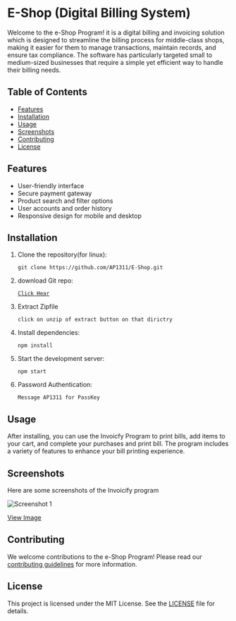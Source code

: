 <!DOCTYPE html>
<html lang="en">
<head>
    <meta charset="UTF-8">
    <meta name="viewport" content="width=device-width, initial-scale=1.0">
</head>
<body>

<h1>E-Shop (Digital Billing System)</h1>
<p>Welcome to the e-Shop Program! it is a digital billing and invoicing solution which is designed to streamline the billing process for middle-class shops, making it easier for them to manage transactions, maintain records, and ensure tax compliance. The software has particularly targeted small to medium-sized businesses that require a simple yet efficient way to handle their billing needs.

<h2>Table of Contents</h2>
<ul>
    <li><a href="#features">Features</a></li>
    <li><a href="#installation">Installation</a></li>
    <li><a href="#usage">Usage</a></li>
    <li><a href="#screenshots">Screenshots</a></li>
    <li><a href="#contributing">Contributing</a></li>
    <li><a href="#license">License</a></li>
</ul>

<h2 id="features">Features</h2>
<ul>
    <li>User-friendly interface</li>
    <li>Secure payment gateway</li>
    <li>Product search and filter options</li>
    <li>User accounts and order history</li>
    <li>Responsive design for mobile and desktop</li>
</ul>

<h2 id="installation">Installation</h2>
<ol>
    <li>Clone the repository(for linux):
        <pre><code>git clone https://github.com/AP1311/E-Shop.git</code></pre>
    </li>
    <li>download Git repo:
            <pre><code><a href="https://github.com/AP1311/E-Shop.git">Click Hear</a></code></pre>
    </li>
    <li>Extract Zipfile
        <pre><code>click on unzip of extract button on that dirictry</code></pre>
    </li>
    <li>Install dependencies:
        <pre><code>npm install</code></pre>
    </li>
    <li>Start the development server:
        <pre><code>npm start</code></pre>
    </li>
     <li>Password Authentication:
        <pre><code>Message AP1311 for PassKey</code></pre>
    </li>
</ol>

<h2 id="usage">Usage</h2>
<p>After installing, you can use the Invoicfy Program to print bills, add items to your cart, and complete your purchases and print bill. The program includes a variety of features to enhance your bill printing experience.</p>

<h2 id="screenshots">Screenshots</h2>
<p>Here are some screenshots of the Invoicify program</p>

<!-- Example of adding an image -->
<img src="https://via.placeholder.com/600x400" alt="Screenshot 1">

<!-- Example of adding an SVG -->
<object type="image/svg+xml" data="https://upload.wikimedia.org/wikipedia/commons/6/6b/Ic_shop.svg" width="600" height="400"></object>

<!-- Example of linking to an online image -->
<p><a href="https://via.placeholder.com/600x400" target="_blank">View Image</a></p>

<h2 id="contributing">Contributing</h2>
<p>We welcome contributions to the e-Shop Program! Please read our <a href="CONTRIBUTING.md">contributing guidelines</a> for more information.</p>

<h2 id="license">License</h2>
<p>This project is licensed under the MIT License. See the <a href="LICENSE.md">LICENSE</a> file for details.</p>

</body>
</html>
